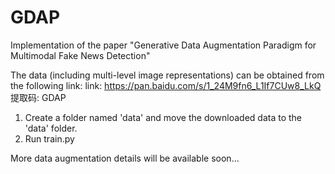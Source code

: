 # GDAP
Implementation of the paper "Generative Data Augmentation Paradigm for Multimodal Fake News Detection"

The data (including multi-level image representations) can be obtained from the following link:
link: https://pan.baidu.com/s/1_24M9fn6_L1If7CUw8_LkQ 提取码: GDAP

1. Create a folder named 'data' and move the downloaded data to the 'data' folder.
2. Run train.py


More data augmentation details will be available soon...
